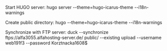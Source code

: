 Start HUGO server:
hugo server --theme=hugo-icarus-theme --i18n-warnings

Create public directory:
hugo --theme=hugo-icarus-theme --i18n-warnings

Synchronize with FTP server:
duck --synchronize ftps://alfa3055.alfahosting-server.de/ public/ --existing upload --username web191f3 --password Korztnacka1608$

